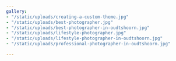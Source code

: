 ```yaml
---
gallery:
- "/static/uploads/creating-a-custom-theme.jpg"
- "/static/uploads/best-photographer.jpg"
- "/static/uploads/best-photographer-in-oudtshoorn.jpg"
- "/static/uploads/lifestyle-photographer.jpg"
- "/static/uploads/lifestyle-photographer-in-oudtshoorn.jpg"
- "/static/uploads/professional-photographer-in-oudtshoorn.jpg"

---
```

